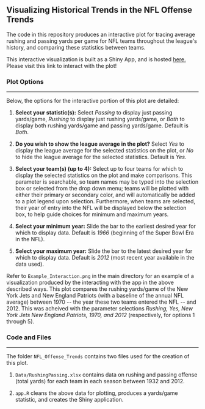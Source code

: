 ## Visualizing Historical Trends in the NFL Offense Trends

The code in this repository produces an interactive plot for tracing average rushing and passing yards per game for NFL teams throughout the league's history, and comparing these statistics between teams. 

This interactive visualization is built as a Shiny App, and is hosted [here.](https://aaronweinstock.shinyapps.io/NFL_Offense_Trends/) Please visit this link to interact with the plot!


### **Plot Options**

___

Below, the options for the interactive portion of this plot are detailed:

1. **Select your statistic(s):** Select *Passing* to display just passing yards/game, *Rushing* to display just rushing yards/game, or *Both* to display both rushing yards/game and passing yards/game. Default is *Both*.

2. **Do you wish to show the league average in the plot?** Select *Yes* to display the league average for the selected statistics on the plot, or *No* to hide the league average for the selected statistics. Default is *Yes*.

3. **Select your team(s) (up to 4):** Select up to four teams for which to display the selected statistics on the plot and make comparisons. This parameter is searchable, so team names may be typed into the selection box or selected from the drop down menu; teams will be plotted with either their primary or secondary color, and will automatically be added to a plot legend upon selection. Furthermore, when teams are selected, their year of entry into the NFL will be displayed below the selection box, to help guide choices for minimum and maximum years.

4. **Select your minimum year:** Slide the bar to the earliest desired year for which to display data. Default is *1966* (beginning of the Super Bowl Era in the NFL).

5. **Select your maximum year:** Slide the bar to the latest desired year for which to display data. Default is *2012* (most recent year available in the data used).

Refer to `Example_Interaction.png` in the main directory for an example of a visualization produced by the interacting with the app in the above described ways. This plot compares the rushing yards/game of the New York Jets and New England Patriots (with a baseline of the annual NFL average) between 1970 -- the year these two teams entered the NFL -- and 2012. This was acheived with the parameter selections *Rushing, Yes, New York Jets New England Patriots, 1970, and 2012* (respectively, for options 1 through 5). 


### **Code and Files**

___

The folder `NFL_Offense_Trends` contains two files used for the creation of this plot.

1. `Data/RushingPassing.xlsx` contains data on rushing and passing offense (total yards) for each team in each season between 1932 and 2012.

2. `app.R` cleans the above data for plotting, produces a yards/game statistic, and creates the Shiny application.